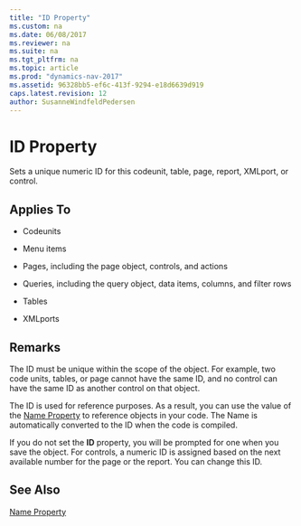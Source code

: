 ```yaml
---
title: "ID Property"
ms.custom: na
ms.date: 06/08/2017
ms.reviewer: na
ms.suite: na
ms.tgt_pltfrm: na
ms.topic: article
ms.prod: "dynamics-nav-2017"
ms.assetid: 96328bb5-ef6c-413f-9294-e18d6639d919
caps.latest.revision: 12
author: SusanneWindfeldPedersen
---
```

# ID Property
Sets a unique numeric ID for this codeunit, table, page, report, XMLport, or control.  
  
## Applies To  
  
-   Codeunits  
  
-   Menu items  
  
-   Pages, including the page object, controls, and actions  
  
-   Queries, including the query object, data items, columns, and filter rows  
  
-   Tables  
  
-   XMLports  
  
## Remarks  
 The ID must be unique within the scope of the object. For example, two code units, tables, or page cannot have the same ID, and no control can have the same ID as another control on that object.  
  
 The ID is used for reference purposes. As a result, you can use the value of the [Name Property](devenv-name-property.md) to reference objects in your code. The Name is automatically converted to the ID when the code is compiled.  
  
 If you do not set the **ID** property, you will be prompted for one when you save the object. For controls, a numeric ID is assigned based on the next available number for the page or the report. You can change this ID.  
  
## See Also  
 [Name Property](devenv-name-property.md)